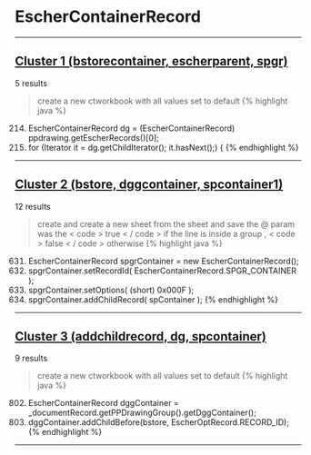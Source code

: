 # EscherContainerRecord

***

## [Cluster 1 (bstorecontainer, escherparent, spgr)](./1)
5 results
> create a new ctworkbook with all values set to default 
{% highlight java %}
214. EscherContainerRecord dg = (EscherContainerRecord) ppdrawing.getEscherRecords()[0];
217. for (Iterator<EscherRecord> it = dg.getChildIterator(); it.hasNext();) {
{% endhighlight %}

***

## [Cluster 2 (bstore, dggcontainer, spcontainer1)](./2)
12 results
> create and create a new sheet from the sheet and save the @ param was the < code > true < / code > if the line is inside a group , < code > false < / code > otherwise 
{% highlight java %}
631. EscherContainerRecord spgrContainer = new EscherContainerRecord();
639. spgrContainer.setRecordId( EscherContainerRecord.SPGR_CONTAINER );
640. spgrContainer.setOptions( (short) 0x000F );
674. spgrContainer.addChildRecord( spContainer );
{% endhighlight %}

***

## [Cluster 3 (addchildrecord, dg, spcontainer)](./3)
9 results
> create a new ctworkbook with all values set to default 
{% highlight java %}
802. EscherContainerRecord dggContainer = _documentRecord.getPPDrawingGroup().getDggContainer();
809.   dggContainer.addChildBefore(bstore, EscherOptRecord.RECORD_ID);
{% endhighlight %}

***

